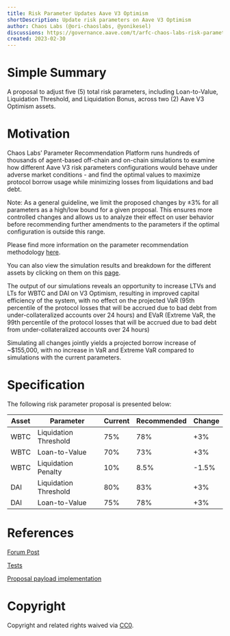 ```yaml
---
title: Risk Parameter Updates Aave V3 Optimism
shortDescription: Update risk parameters on Aave V3 Optimism
author: Chaos Labs (@ori-chaoslabs, @yonikesel)
discussions: https://governance.aave.com/t/arfc-chaos-labs-risk-parameter-updates-aave-v3-optimism-2023-03-22/12421
created: 2023-02-30
---
```


# Simple Summary

A proposal to adjust five (5) total risk parameters, including Loan-to-Value, Liquidation Threshold, and Liquidation Bonus, across two (2) Aave V3 Optimism assets.

# Motivation

Chaos Labs’ Parameter Recommendation Platform runs hundreds of thousands of agent-based off-chain and on-chain simulations to examine how different Aave V3 risk parameters configurations would behave under adverse market conditions - and find the optimal values to maximize protocol borrow usage while minimizing losses from liquidations and bad debt.

Note: As a general guideline, we limit the proposed changes by ±3% for all parameters as a high/low bound for a given proposal. This ensures more controlled changes and allows us to analyze their effect on user behavior before recommending further amendments to the parameters if the optimal configuration is outside this range.

Please find more information on the parameter recommendation methodology [here](https://community.chaoslabs.xyz/aave/recommendations/methodology).

You can also view the simulation results and breakdown for the different assets by clicking on them on this [page](https://community.chaoslabs.xyz/aave/recommendations).

The output of our simulations reveals an opportunity to increase LTVs and LTs for WBTC and DAI on V3 Optimism, resulting in improved capital efficiency of the system, with no effect on the projected VaR (95th percentile of the protocol losses that will be accrued due to bad debt from under-collateralized accounts over 24 hours) and EVaR (Extreme VaR, the 99th percentile of the protocol losses that will be accrued due to bad debt from under-collateralized accounts over 24 hours)

Simulating all changes jointly yields a projected borrow increase of ~$155,000, with no increase in VaR and Extreme VaR compared to simulations with the current parameters.

# Specification

The following risk parameter proposal is presented below:

| Asset | Parameter             | Current | Recommended | Change |
| ----- | --------------------- | ------- | ----------- | ------ |
| WBTC  | Liquidation Threshold | 75%     | 78%         | +3%    |
| WBTC  | Loan-to-Value         | 70%     | 73%         | +3%    |
| WBTC  | Liquidation Penalty   | 10%     | 8.5%        | -1.5%  |
| DAI   | Liquidation Threshold | 80%     | 83%         | +3%    |
| DAI   | Loan-to-Value         | 75%     | 78%         | +3%    |

# References

[Forum Post](https://governance.aave.com/t/arfc-chaos-labs-risk-parameter-updates-aave-v3-optimism-2023-03-22/12421)

[Tests](https://github.com/bgd-labs/aave-proposals/blob/main/src/AaveV3OPRiskParams_20230330/AaveV3OPRiskParams_20230330_Test.t.sol)

[Proposal payload implementation](https://github.com/bgd-labs/aave-proposals/blob/main/src/AaveV3OPRiskParams_20230330/AaveV3OPRiskParams_20230330.sol)

# Copyright

Copyright and related rights waived via [CC0](https://creativecommons.org/publicdomain/zero/1.0/).
